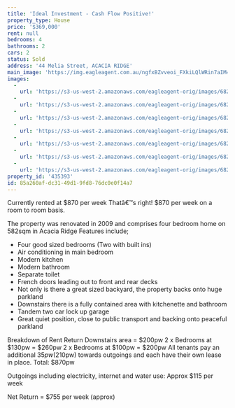 ```yaml
---
title: 'Ideal Investment - Cash Flow Positive!'
property_type: House
price: '$369,000'
rent: null
bedrooms: 4
bathrooms: 2
cars: 2
status: Sold
address: '44 Melia Street, ACACIA RIDGE'
main_image: 'https://img.eagleagent.com.au/ngfxBZvveoi_FXkiLQlWRin7aIM=/1280x854/smart/https://s3-us-west-2.amazonaws.com/eagleagent-orig/images/6824091/115510415-image-M.jpg'
images:
  -
    url: 'https://s3-us-west-2.amazonaws.com/eagleagent-orig/images/6824097/115510415-image-F.jpg'
  -
    url: 'https://s3-us-west-2.amazonaws.com/eagleagent-orig/images/6824096/115510415-image-E.jpg'
  -
    url: 'https://s3-us-west-2.amazonaws.com/eagleagent-orig/images/6824095/115510415-image-D.jpg'
  -
    url: 'https://s3-us-west-2.amazonaws.com/eagleagent-orig/images/6824094/115510415-image-C.jpg'
  -
    url: 'https://s3-us-west-2.amazonaws.com/eagleagent-orig/images/6824093/115510415-image-B.jpg'
  -
    url: 'https://s3-us-west-2.amazonaws.com/eagleagent-orig/images/6824092/115510415-image-A.jpg'
  -
    url: 'https://s3-us-west-2.amazonaws.com/eagleagent-orig/images/6824091/115510415-image-M.jpg'
property_id: '435393'
id: 85a260af-dc31-49d1-9fd8-76dc0e0f14a7
---
```

Currently rented at $870 per week
Thatâ€™s right! $870 per week on a room to room basis.

The property was renovated in 2009 and comprises four bedroom home on 582sqm in Acacia Ridge
Features include;
* Four good sized bedrooms (Two with built ins)
* Air conditioning in main bedroom
* Modern kitchen
* Modern bathroom
* Separate toilet
* French doors leading out to front and rear decks
* Not only is there a great sized backyard, the property backs onto huge parkland
* Downstairs there is a fully contained area with kitchenette and bathroom
* Tandem two car lock up garage
* Great quiet position, close to public transport and backing onto peaceful parkland

Breakdown of Rent Return
Downstairs area = $200pw
2 x Bedrooms at $130pw = $260pw
2 x Bedrooms at $100pw = $200pw
All tenants pay an additional $35pw ($210pw) towards outgoings and each have their own lease in place.
Total: $870pw

Outgoings including electricity, internet and water use: Approx $115 per week

Net Return = $755 per week (approx)
